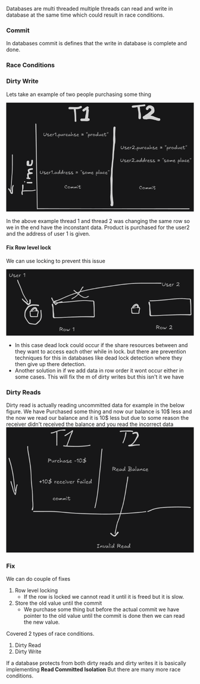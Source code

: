 Databases are multi threaded multiple threads can read and write in database at the same time which could result in race conditions.

### Commit
In databases commit is defines that the write in database is complete and done.

### Race Conditions
### Dirty Write
Lets take an example of two people purchasing some thing

![](../Images/Fig-dirty-write.png)

In the above example thread 1 and thread 2 was changing the same row so we in the end have the inconstant data. Product is purchased for the user2 and the address of user 1 is given. 
#### Fix Row level lock
We can use locking to prevent this issue

![](../Images/Fig-locking-explained.png)

- In this case dead lock could occur if the share resources between and they want to access each other while in lock. but there are prevention techniques for this in databases like dead lock detection where they then give up there detection.
- Another solution in if we add data in row order it wont occur either in some cases.
This will fix the m of dirty writes but this isn't it we have

### Dirty Reads
Dirty read is actually reading uncommitted data for example in the below figure. We have Purchased some thing and now our balance is 10$ less and the now we read our balance and it is 10$ less but due to some reason the receiver didn't received the balance and you read the incorrect data
![](../Images/Fig-dirty-read.png)
### Fix
We can do couple of fixes  
1. Row level locking
	- If the row is locked we cannot read it until it is freed but it is slow.
2. Store the old value until the commit
	- We purchase some thing but before the actual commit we have pointer to the old value until the commit is done then we can read the new value.

Covered 2 types of race conditions.
1. Dirty Read
2. Dirty Write

If a database protects from both dirty reads and dirty writes it is basically implementing **Read Committed Isolation**
But there are many more race conditions.